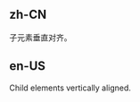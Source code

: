 ## zh-CN

子元素垂直对齐。

## en-US

Child elements vertically aligned.

<style>
#components-grid-demo-flex-align [class~='ant-row'] {
  background: rgba(128, 128, 128, 0.08);
}
</style>
